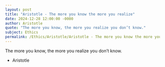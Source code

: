 ```yaml
---
layout: post
title: "Aristotle - The more you know the more you realize"
date: 2024-12-28 12:00:00 -0000
author: Aristotle
quote: "The more you know, the more you realize you don’t know."
subject: Ethics
permalink: /Ethics/Aristotle/Aristotle - The more you know the more you realize
---
```


The more you know, the more you realize you don’t know.

- Aristotle
